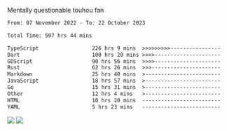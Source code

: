 Mentally questionable touhou fan



<!--START_SECTION:waka-->

```txt
From: 07 November 2022 - To: 22 October 2023

Total Time: 597 hrs 44 mins

TypeScript                 226 hrs 9 mins  >>>>>>>>>----------------   37.85 %
Dart                       100 hrs 20 mins >>>>---------------------   16.79 %
GDScript                   90 hrs 56 mins  >>>>---------------------   15.22 %
Rust                       62 hrs 26 mins  >>>----------------------   10.45 %
Markdown                   25 hrs 40 mins  >------------------------   04.30 %
JavaScript                 18 hrs 57 mins  >------------------------   03.17 %
Go                         15 hrs 31 mins  >------------------------   02.60 %
Other                      12 hrs 4 mins   >------------------------   02.02 %
HTML                       10 hrs 20 mins  -------------------------   01.73 %
YAML                       5 hrs 23 mins   -------------------------   00.90 %
```

<!--END_SECTION:waka-->

![](https://posei.me/horse_going_hard.gif)
![](https://posei.me/horse_going_hard.gif)
